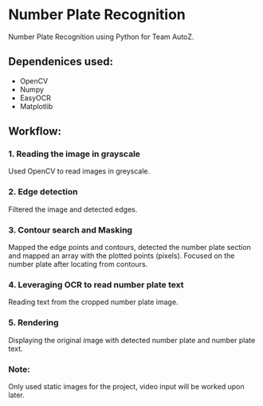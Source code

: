 # Number Plate Recognition
Number Plate Recognition using Python for Team AutoZ.  
## Dependenices used: 
 + OpenCV
 + Numpy
 + EasyOCR
 + Matplotlib

## Workflow:
### 1. Reading the image in grayscale
Used OpenCV to read images in greyscale.
### 2. Edge detection 
Filtered the image and detected edges.
### 3. Contour search and Masking
Mapped the edge points and contours, detected the number plate section and mapped an array with the plotted points (pixels).
Focused on the number plate after locating from contours.
### 4.  Leveraging OCR to read number plate text
Reading text from the cropped number plate image.
### 5. Rendering
Displaying the original image with detected number plate and number plate text.

### Note: 
Only used static images for the project, video input will be worked upon later.
